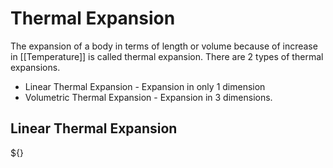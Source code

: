 # Thermal Expansion

The expansion of a body in terms of length or volume because of increase in [[Temperature]] is called thermal expansion. There are 2 types of thermal expansions.

- Linear Thermal Expansion - Expansion in only 1 dimension
- Volumetric Thermal Expansion - Expansion in 3 dimensions.


## Linear Thermal Expansion

${}